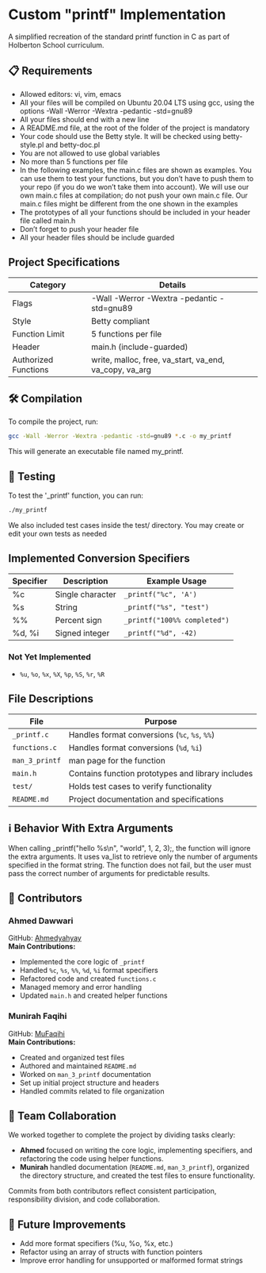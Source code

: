 # Custom "printf" Implementation

A simplified recreation of the standard printf function in C as part of Holberton School curriculum.

## 📋 Requirements
- Allowed editors: vi, vim, emacs
- All your files will be compiled on Ubuntu 20.04 LTS using gcc, using the options -Wall -Werror -Wextra -pedantic -std=gnu89
- All your files should end with a new line
- A README.md file, at the root of the folder of the project is mandatory
- Your code should use the Betty style. It will be checked using betty-style.pl and betty-doc.pl
- You are not allowed to use global variables
- No more than 5 functions per file
- In the following examples, the main.c files are shown as examples. You can use them to test your functions, but you don’t have to push them to your repo (if you do we won’t take them into account). We will use our own main.c files at compilation; do not push your own main.c file. Our main.c files might be different from the one shown in the examples
- The prototypes of all your functions should be included in your header file called main.h
- Don’t forget to push your header file
- All your header files should be include guarded

## Project Specifications

| Category             | Details                                                                 |
|----------------------|-------------------------------------------------------------------------|
| Flags                | -Wall -Werror -Wextra -pedantic -std=gnu89                              |
| Style                | Betty compliant                                                         |
| Function Limit       |     5 functions per file                                                |
| Header               | main.h (include-guarded)                                                |
| Authorized Functions | write, malloc, free, va_start, va_end, va_copy, va_arg                  |

## 🛠️ Compilation

To compile the project, run:

```bash
gcc -Wall -Werror -Wextra -pedantic -std=gnu89 *.c -o my_printf
```
This will generate an executable file named my_printf.

## 🧪 Testing
To test the '_printf' function, you can run:
```bash
./my_printf
```
We also included test cases inside the test/ directory. You may create or edit your own tests as needed

## Implemented Conversion Specifiers

| Specifier | Description                  | Example Usage                |
|-----------|------------------------------|------------------------------|
| %c        | Single character             | `_printf("%c", 'A')`         |
| %s        | String                       | `_printf("%s", "test")`      |
| %%        | Percent sign                 | `_printf("100%% completed")` |
| %d, %i    | Signed integer               | `_printf("%d", -42)`         |
### Not Yet Implemented

- `%u`, `%o`, `%x`, `%X`, `%p`, `%S`, `%r`, `%R`

## File Descriptions

| File          | Purpose                                                                 |
|---------------|-------------------------------------------------------------------------|
| `_printf.c`   | Handles format conversions (`%c`, `%s`, `%%`)                           |
| `functions.c` | Handles format conversions (`%d`, `%i`)                                 |
| `man_3_printf`|man page for the function                                                |
| `main.h`      | Contains function prototypes and library includes                       |
| `test/`       | Holds test cases to verify functionality                                |
| `README.md`   | Project documentation and specifications                                |

## ℹ️ Behavior With Extra Arguments
When calling _printf("hello %s\n", "world", 1, 2, 3);, the function will ignore the extra arguments. It uses va_list to retrieve only the number of arguments specified in the format string. The function does not fail, but the user must pass the correct number of arguments for predictable results.

## 👥 Contributors

### Ahmed Dawwari  
GitHub: [Ahmedyahyay](https://github.com/Ahmedyahyay)  
**Main Contributions:**
- Implemented the core logic of `_printf`
- Handled `%c`, `%s`, `%%`, `%d`, `%i` format specifiers
- Refactored code and created `functions.c`
- Managed memory and error handling
- Updated `main.h` and created helper functions

### Munirah Faqihi  
GitHub: [MuFaqihi](https://github.com/MuFaqihi)  
**Main Contributions:**
- Created and organized test files
- Authored and maintained `README.md`
- Worked on `man_3_printf` documentation
- Set up initial project structure and headers
- Handled commits related to file organization

## 🤝 Team Collaboration

We worked together to complete the project by dividing tasks clearly:

- **Ahmed** focused on writing the core logic, implementing specifiers, and refactoring the code using helper functions.
- **Munirah** handled documentation (`README.md`, `man_3_printf`), organized the directory structure, and created the test files to ensure functionality.

Commits from both contributors reflect consistent participation, responsibility division, and code collaboration.


## 📌 Future Improvements
- Add more format specifiers (%u, %o, %x, etc.)
- Refactor using an array of structs with function pointers
- Improve error handling for unsupported or malformed format strings
